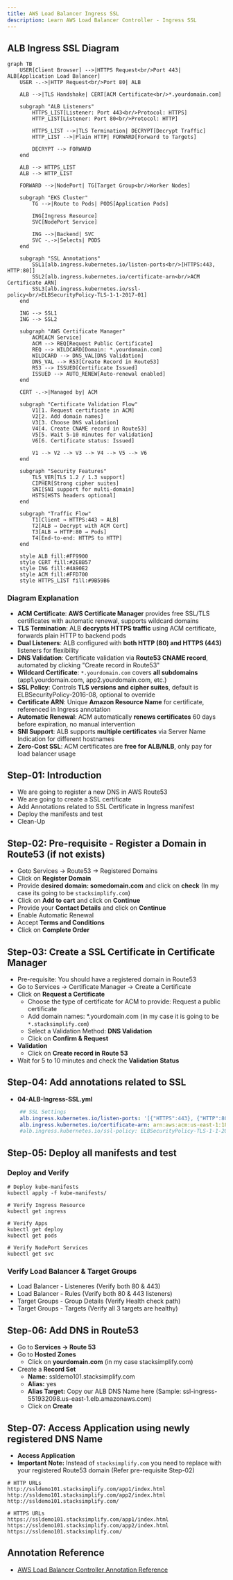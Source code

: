 ```yaml
---
title: AWS Load Balancer Ingress SSL
description: Learn AWS Load Balancer Controller - Ingress SSL
---
```


## ALB Ingress SSL Diagram

```mermaid
graph TB
    USER[Client Browser] -->|HTTPS Request<br/>Port 443| ALB[Application Load Balancer]
    USER -.->|HTTP Request<br/>Port 80| ALB
    
    ALB -->|TLS Handshake| CERT[ACM Certificate<br/>*.yourdomain.com]
    
    subgraph "ALB Listeners"
        HTTPS_LIST[Listener: Port 443<br/>Protocol: HTTPS]
        HTTP_LIST[Listener: Port 80<br/>Protocol: HTTP]
        
        HTTPS_LIST -->|TLS Termination| DECRYPT[Decrypt Traffic]
        HTTP_LIST -->|Plain HTTP| FORWARD[Forward to Targets]
        
        DECRYPT --> FORWARD
    end
    
    ALB --> HTTPS_LIST
    ALB --> HTTP_LIST
    
    FORWARD -->|NodePort| TG[Target Group<br/>Worker Nodes]
    
    subgraph "EKS Cluster"
        TG -->|Route to Pods| PODS[Application Pods]
        
        ING[Ingress Resource]
        SVC[NodePort Service]
        
        ING -->|Backend| SVC
        SVC -.->|Selects| PODS
    end
    
    subgraph "SSL Annotations"
        SSL1[alb.ingress.kubernetes.io/listen-ports<br/>[HTTPS:443, HTTP:80]]
        SSL2[alb.ingress.kubernetes.io/certificate-arn<br/>ACM Certificate ARN]
        SSL3[alb.ingress.kubernetes.io/ssl-policy<br/>ELBSecurityPolicy-TLS-1-1-2017-01]
    end
    
    ING --> SSL1
    ING --> SSL2
    
    subgraph "AWS Certificate Manager"
        ACM[ACM Service]
        ACM --> REQ[Request Public Certificate]
        REQ --> WILDCARD[Domain: *.yourdomain.com]
        WILDCARD --> DNS_VAL[DNS Validation]
        DNS_VAL --> R53[Create Record in Route53]
        R53 --> ISSUED[Certificate Issued]
        ISSUED --> AUTO_RENEW[Auto-renewal enabled]
    end
    
    CERT -.->|Managed by| ACM
    
    subgraph "Certificate Validation Flow"
        V1[1. Request certificate in ACM]
        V2[2. Add domain names]
        V3[3. Choose DNS validation]
        V4[4. Create CNAME record in Route53]
        V5[5. Wait 5-10 minutes for validation]
        V6[6. Certificate status: Issued]
        
        V1 --> V2 --> V3 --> V4 --> V5 --> V6
    end
    
    subgraph "Security Features"
        TLS_VER[TLS 1.2 / 1.3 support]
        CIPHER[Strong cipher suites]
        SNI[SNI support for multi-domain]
        HSTS[HSTS headers optional]
    end
    
    subgraph "Traffic Flow"
        T1[Client → HTTPS:443 → ALB]
        T2[ALB → Decrypt with ACM Cert]
        T3[ALB → HTTP:80 → Pods]
        T4[End-to-end: HTTPS to HTTP]
    end
    
    style ALB fill:#FF9900
    style CERT fill:#2E8B57
    style ING fill:#4A90E2
    style ACM fill:#FFD700
    style HTTPS_LIST fill:#9B59B6
```

### Diagram Explanation

- **ACM Certificate**: **AWS Certificate Manager** provides free SSL/TLS certificates with automatic renewal, supports wildcard domains
- **TLS Termination**: ALB **decrypts HTTPS traffic** using ACM certificate, forwards plain HTTP to backend pods
- **Dual Listeners**: ALB configured with **both HTTP (80) and HTTPS (443)** listeners for flexibility
- **DNS Validation**: Certificate validation via **Route53 CNAME record**, automated by clicking "Create record in Route53"
- **Wildcard Certificate**: `*.yourdomain.com` covers **all subdomains** (app1.yourdomain.com, app2.yourdomain.com, etc.)
- **SSL Policy**: Controls **TLS versions and cipher suites**, default is ELBSecurityPolicy-2016-08, optional to override
- **Certificate ARN**: Unique **Amazon Resource Name** for certificate, referenced in Ingress annotation
- **Automatic Renewal**: ACM automatically **renews certificates** 60 days before expiration, no manual intervention
- **SNI Support**: ALB supports **multiple certificates** via Server Name Indication for different hostnames
- **Zero-Cost SSL**: ACM certificates are **free for ALB/NLB**, only pay for load balancer usage

## Step-01: Introduction
- We are going to register a new DNS in AWS Route53
- We are going to create a SSL certificate 
- Add Annotations related to SSL Certificate in Ingress manifest
- Deploy the manifests and test
- Clean-Up

## Step-02: Pre-requisite - Register a Domain in Route53 (if not exists)
- Goto Services -> Route53 -> Registered Domains
- Click on **Register Domain**
- Provide **desired domain: somedomain.com** and click on **check** (In my case its going to be `stacksimplify.com`)
- Click on **Add to cart** and click on **Continue**
- Provide your **Contact Details** and click on **Continue**
- Enable Automatic Renewal
- Accept **Terms and Conditions**
- Click on **Complete Order**

## Step-03: Create a SSL Certificate in Certificate Manager
- Pre-requisite: You should have a registered domain in Route53 
- Go to Services -> Certificate Manager -> Create a Certificate
- Click on **Request a Certificate**
  - Choose the type of certificate for ACM to provide: Request a public certificate
  - Add domain names: *.yourdomain.com (in my case it is going to be `*.stacksimplify.com`)
  - Select a Validation Method: **DNS Validation**
  - Click on **Confirm & Request**    
- **Validation**
  - Click on **Create record in Route 53**  
- Wait for 5 to 10 minutes and check the **Validation Status**  

## Step-04: Add annotations related to SSL
- **04-ALB-Ingress-SSL.yml**
```yaml
    ## SSL Settings
    alb.ingress.kubernetes.io/listen-ports: '[{"HTTPS":443}, {"HTTP":80}]'
    alb.ingress.kubernetes.io/certificate-arn: arn:aws:acm:us-east-1:180789647333:certificate/632a3ff6-3f6d-464c-9121-b9d97481a76b
    #alb.ingress.kubernetes.io/ssl-policy: ELBSecurityPolicy-TLS-1-1-2017-01 #Optional (Picks default if not used)    
```
## Step-05: Deploy all manifests and test
### Deploy and Verify
```t
# Deploy kube-manifests
kubectl apply -f kube-manifests/

# Verify Ingress Resource
kubectl get ingress

# Verify Apps
kubectl get deploy
kubectl get pods

# Verify NodePort Services
kubectl get svc
```
### Verify Load Balancer & Target Groups
- Load Balancer -  Listeneres (Verify both 80 & 443) 
- Load Balancer - Rules (Verify both 80 & 443 listeners) 
- Target Groups - Group Details (Verify Health check path)
- Target Groups - Targets (Verify all 3 targets are healthy)

## Step-06: Add DNS in Route53   
- Go to **Services -> Route 53**
- Go to **Hosted Zones**
  - Click on **yourdomain.com** (in my case stacksimplify.com)
- Create a **Record Set**
  - **Name:** ssldemo101.stacksimplify.com
  - **Alias:** yes
  - **Alias Target:** Copy our ALB DNS Name here (Sample: ssl-ingress-551932098.us-east-1.elb.amazonaws.com)
  - Click on **Create**
  
## Step-07: Access Application using newly registered DNS Name
- **Access Application**
- **Important Note:** Instead of `stacksimplify.com` you need to replace with your registered Route53 domain (Refer pre-requisite Step-02)
```t
# HTTP URLs
http://ssldemo101.stacksimplify.com/app1/index.html
http://ssldemo101.stacksimplify.com/app2/index.html
http://ssldemo101.stacksimplify.com/

# HTTPS URLs
https://ssldemo101.stacksimplify.com/app1/index.html
https://ssldemo101.stacksimplify.com/app2/index.html
https://ssldemo101.stacksimplify.com/
```

## Annotation Reference
- [AWS Load Balancer Controller Annotation Reference](https://kubernetes-sigs.github.io/aws-load-balancer-controller/v2.4/guide/ingress/annotations/)